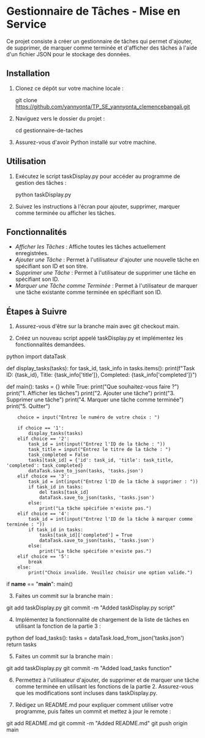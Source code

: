 # Gestionnaire de Tâches - Mise en Service

Ce projet consiste à créer un gestionnaire de tâches qui permet d'ajouter, de supprimer, de marquer comme terminée et d'afficher des tâches à l'aide d'un fichier JSON pour le stockage des données.

## Installation

1. Clonez ce dépôt sur votre machine locale :
   
   git clone https://github.com/yannyonta/TP_SE_yannyonta_clemencebangali.git
   

2. Naviguez vers le dossier du projet :
   
   cd gestionnaire-de-taches
   

3. Assurez-vous d'avoir Python installé sur votre machine.

## Utilisation

1. Exécutez le script taskDisplay.py pour accéder au programme de gestion des tâches :
   
   python taskDisplay.py
   

2. Suivez les instructions à l'écran pour ajouter, supprimer, marquer comme terminée ou afficher les tâches.

## Fonctionnalités

- *Afficher les Tâches* : Affiche toutes les tâches actuellement enregistrées.
- *Ajouter une Tâche* : Permet à l'utilisateur d'ajouter une nouvelle tâche en spécifiant son ID et son titre.
- *Supprimer une Tâche* : Permet à l'utilisateur de supprimer une tâche en spécifiant son ID.
- *Marquer une Tâche comme Terminée* : Permet à l'utilisateur de marquer une tâche existante comme terminée en spécifiant son ID.

## Étapes à Suivre

1. Assurez-vous d'être sur la branche main avec git checkout main.

2. Créez un nouveau script appelé taskDisplay.py et implémentez les fonctionnalités demandées.

python
import dataTask

def display_tasks(tasks):
    for task_id, task_info in tasks.items():
        print(f"Task ID: {task_id}, Title: {task_info['title']}, Completed: {task_info['completed']}")

def main():
    tasks = {}
    while True:
        print("Que souhaitez-vous faire ?")
        print("1. Afficher les tâches")
        print("2. Ajouter une tâche")
        print("3. Supprimer une tâche")
        print("4. Marquer une tâche comme terminée")
        print("5. Quitter")

        choice = input("Entrez le numéro de votre choix : ")

        if choice == '1':
            display_tasks(tasks)
        elif choice == '2':
            task_id = int(input("Entrez l'ID de la tâche : "))
            task_title = input("Entrez le titre de la tâche : ")
            task_completed = False
            tasks[task_id] = {'id': task_id, 'title': task_title, 'completed': task_completed}
            dataTask.save_to_json(tasks, 'tasks.json')
        elif choice == '3':
            task_id = int(input("Entrez l'ID de la tâche à supprimer : "))
            if task_id in tasks:
                del tasks[task_id]
                dataTask.save_to_json(tasks, 'tasks.json')
            else:
                print("La tâche spécifiée n'existe pas.")
        elif choice == '4':
            task_id = int(input("Entrez l'ID de la tâche à marquer comme terminée : "))
            if task_id in tasks:
                tasks[task_id]['completed'] = True
                dataTask.save_to_json(tasks, 'tasks.json')
            else:
                print("La tâche spécifiée n'existe pas.")
        elif choice == '5':
            break
        else:
            print("Choix invalide. Veuillez choisir une option valide.")

if __name__ == "__main__":
    main()


3. Faites un commit sur la branche main :


git add taskDisplay.py
git commit -m "Added taskDisplay.py script"


4. Implémentez la fonctionnalité de chargement de la liste de tâches en utilisant la fonction de la partie 3 :

python
def load_tasks():
    tasks = dataTask.load_from_json('tasks.json')
    return tasks


5. Faites un commit sur la branche main :


git add taskDisplay.py
git commit -m "Added load_tasks function"


6. Permettez à l'utilisateur d'ajouter, de supprimer et de marquer une tâche comme terminée en utilisant les fonctions de la partie 2. Assurez-vous que les modifications sont incluses dans taskDisplay.py.

7. Rédigez un README.md pour expliquer comment utiliser votre programme, puis faites un commit et mettez à jour le remote :


git add README.md
git commit -m "Added README.md"
git push origin main
